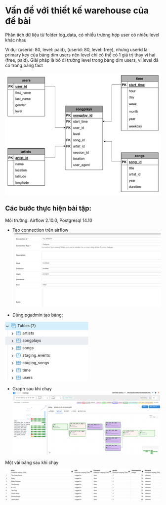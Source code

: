 # Vấn đề với thiết kế warehouse của đề bài
Phân tích dữ liệu từ folder log_data, có nhiều trường hợp user có nhiều level khác nhau

Ví dụ: (userid: 80, level: paid), (userid: 80, level: free), nhưng userid là primary key của bảng dim users nên level chỉ có thể có 1 giá trị thay vì hai (free, paid). Giải pháp là bỏ đi trường level trong bảng dim users, vi level đã có trong bảng fact

![Postgres Connection](assets/schema.png)

## Các bước thực hiện bài tập:

Môi trường: Airflow 2.10.0, Postgresql 14.10

- Tạo connection trên airflow
![Postgres Connection](assets/postgres_connection.png)

- Dùng pgadmin tạo bảng:

![Postgres Connection](assets/tables.png)

- Graph sau khi chạy
![Postgres Connection](assets/baitap.png)

Một vài bảng sau khi chạy

![Postgres Connection](assets/staging_events.png)